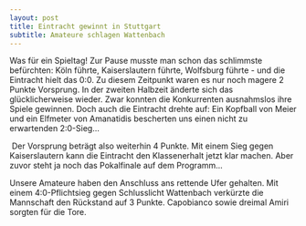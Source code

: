 ```yaml
---
layout: post
title: Eintracht gewinnt in Stuttgart
subtitle: Amateure schlagen Wattenbach
---
```


Was für ein Spieltag! Zur Pause musste man schon das schlimmste befürchten: Köln führte, Kaiserslautern führte, Wolfsburg führte - und die Eintracht hielt das 0:0. Zu diesem Zeitpunkt waren es nur noch magere 2 Punkte Vorsprung. In der zweiten Halbzeit änderte sich das glücklicherweise wieder. Zwar konnten die Konkurrenten ausnahmslos ihre Spiele gewinnen. Doch auch die Eintracht drehte auf: Ein Kopfball von Meier und ein Elfmeter von Amanatidis bescherten uns einen nicht zu erwartenden 2:0-Sieg...

 Der Vorsprung beträgt also weiterhin 4 Punkte. Mit einem Sieg gegen Kaiserslautern kann die Eintracht den Klassenerhalt jetzt klar machen. Aber zuvor steht ja noch das Pokalfinale auf dem Programm...

Unsere Amateure haben den Anschluss ans rettende Ufer gehalten. Mit einem 4:0-Pflichtsieg gegen Schlusslicht Wattenbach verkürzte die Mannschaft den Rückstand auf 3 Punkte. Capobianco sowie dreimal Amiri sorgten für die Tore.
